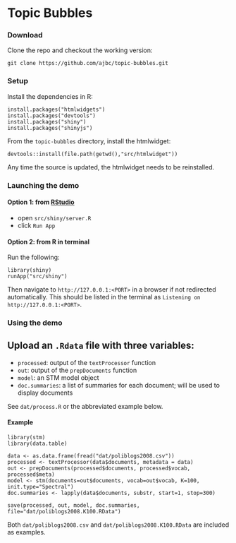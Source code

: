 # Topic Bubbles

### Download

Clone the repo and checkout the working version:
```
git clone https://github.com/ajbc/topic-bubbles.git
```

### Setup

Install the dependencies in R:
```
install.packages("htmlwidgets")
install.packages("devtools")
install.packages("shiny")
install.packages("shinyjs")
```

From the `topic-bubbles` directory, install the htmlwidget:
```
devtools::install(file.path(getwd(),"src/htmlwidget"))
```
Any time the source is updated, the htmlwidget needs to be reinstalled.

### Launching the demo

#### Option 1: from [RStudio](https://www.rstudio.com)
- open `src/shiny/server.R`
- click `Run App`

#### Option 2: from R in terminal
Run the following:
```
library(shiny)
runApp("src/shiny")
```
Then navigate to `http://127.0.0.1:<PORT>` in a browser if not redirected automatically. This should be listed in the terminal as `Listening on http://127.0.0.1:<PORT>`.

### Using the demo
Upload an `.Rdata` file with three variables:
-
- `processed`: output of the `textProcessor` function
- `out`: output of the `prepDocuments` function
- `model`: an STM model object
- `doc.summaries`: a list of summaries for each document; will be used to display documents

See `dat/process.R` or the abbreviated example below.

#### Example
```
library(stm)
library(data.table)

data <- as.data.frame(fread("dat/poliblogs2008.csv"))
processed <- textProcessor(data$documents, metadata = data)
out <- prepDocuments(processed$documents, processed$vocab, processed$meta)
model <- stm(documents=out$documents, vocab=out$vocab, K=100, init.type="Spectral")
doc.summaries <- lapply(data$documents, substr, start=1, stop=300)

save(processed, out, model, doc.summaries, file="dat/poliblogs2008.K100.RData")
```
Both `dat/poliblogs2008.csv` and `dat/poliblogs2008.K100.RData` are included as examples.
